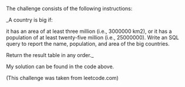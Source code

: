 The challenge consists of the following instructions:

_A country is big if:

it has an area of at least three million (i.e., 3000000 km2), or
it has a population of at least twenty-five million (i.e., 25000000).
Write an SQL query to report the name, population, and area of the big countries.

Return the result table in any order._

My solution can be found in the code above. 

(This challenge was taken from leetcode.com)



